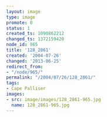 ```yaml
---
layout: image
type: image
promote: 0
status: 1
created_ts: 1090862212
changed_ts: 1372159420
node_id: 965
title: '128_2861'
created: '2004-07-26'
changed: '2013-06-25'
redirect_from:
- "/node/965/"
permalink: "/2004/07/26/128_2861/"
tags:
- Cape Palliser
images:
- src: image/images/128_2861-965.jpg
  name: 128_2861-965.jpg
---
```


